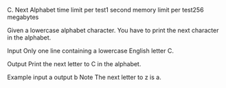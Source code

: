 C. Next Alphabet
time limit per test1 second
memory limit per test256 megabytes

Given a lowercase alphabet character. You have to print the next character in the alphabet.

Input
Only one line containing a lowercase English letter C.

Output
Print the next letter to C in the alphabet.

Example
input
a
output
b
Note
The next letter to z is a.